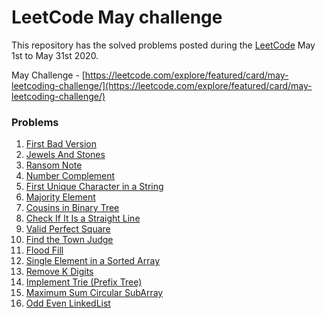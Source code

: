 
# LeetCode May challenge
This repository has the solved problems posted during the [LeetCode]([https://leetcode.com/].(https://leetcode.com/)) May 1st to May 31st 2020.

May Challenge - [https://leetcode.com/explore/featured/card/may-leetcoding-challenge/](https://leetcode.com/explore/featured/card/may-leetcoding-challenge/)

### Problems
1. [First Bad Version](https://github.com/arunkumars0807/leet-code-may-challenge/blob/master/FirstBadVersion.js)
2. [Jewels And Stones](https://github.com/arunkumars0807/leet-code-may-challenge/blob/master/JewelsAndStones.js)
3. [Ransom Note](https://github.com/arunkumars0807/leet-code-may-challenge/blob/master/RansomNote.js)
4. [Number Complement](https://github.com/arunkumars0807/leet-code-may-challenge/blob/master/NumberComplement.js)
5. [First Unique Character in a String](https://github.com/arunkumars0807/leet-code-may-challenge/blob/master/FirstUniqueCharacterInAString.js)
6. [Majority Element](https://github.com/arunkumars0807/leet-code-may-challenge/blob/master/MajorityElement.js)
7. [Cousins in Binary Tree](https://github.com/arunkumars0807/leet-code-may-challenge/blob/master/CousinsInBinaryTree.js)
8. [Check If It Is a Straight Line](https://github.com/arunkumars0807/leet-code-may-challenge/blob/master/CheckIfItIsAStraightLine.js)
9. [Valid Perfect Square](https://github.com/arunkumars0807/leet-code-may-challenge/blob/master/ValidPerfectSquare.js)
10. [Find the Town Judge](https://github.com/arunkumars0807/leet-code-may-challenge/blob/master/FindTheTownJudge.js)
11. [Flood Fill](https://github.com/arunkumars0807/leet-code-may-challenge/blob/master/FloodFill.js)
12. [Single Element in a Sorted Array](https://github.com/arunkumars0807/leet-code-may-challenge/blob/master/SingleElementInASortedArray.js)
13. [Remove K Digits](https://github.com/arunkumars0807/leet-code-may-challenge/blob/master/RemoveKDigits.js)
14. [Implement Trie (Prefix Tree)](https://github.com/arunkumars0807/leet-code-may-challenge/blob/master/ImplementTrie.js)
15. [Maximum Sum Circular SubArray](https://github.com/arunkumars0807/leet-code-may-challenge/blob/master/MaximumSumCircularSubArray.js)
16. [Odd Even LinkedList](https://github.com/arunkumars0807/leet-code-may-challenge/blob/master/OddEvenLinkedList.js)
